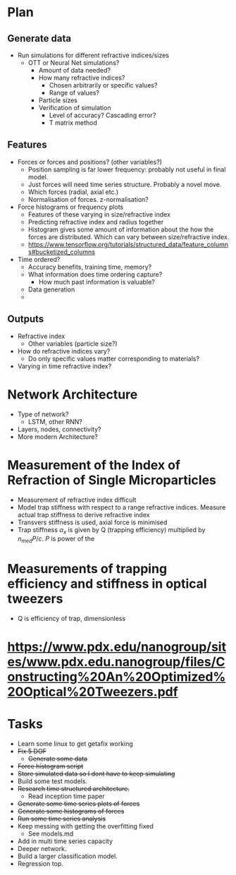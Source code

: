 # Plan 

## Generate data
- Run simulations for different refractive indices/sizes
    - OTT or Neural Net simulations?
      - Amount of data needed?
      - How many refractive indices?
        - Chosen arbitrarily or specific values?
        - Range of values?
      - Particle sizes
      - Verification of simulation
        - Level of accuracy? Cascading error?
        - T matrix method

## Features 
- Forces or forces and positions? (other variables?)
  - Position sampling is far lower frequency: probably not useful in final model.
  - Just forces will need time series structure.   Probably a novel move.
  - Which forces (radial, axial etc.)
  - Normalisation of forces. z-normalisation?
- Force histograms or frequency plots
  - Features of these varying in size/refractive index
  - Predicting refractive index and radius together 
  - Histogram gives some amount of information about the how the forces are distributed. Which can vary between size/refractive index.
  - https://www.tensorflow.org/tutorials/structured_data/feature_columns#bucketized_columns
- Time ordered?
  - Accuracy benefits, training time, memory?
  - What information does time ordering capture?
    - How much past information is valuable?
  - Data generation
  - 
## Outputs
- Refractive index
  - Other variables (particle size?)
- How do refractive indices vary?
  - Do only specific values matter corresponding to materials?
- Varying in time refractive index?


# Network Architecture 
- Type of network?
  - LSTM, other RNN?
- Layers, nodes, connectivity?
- More modern Architecture?


# Measurement of the Index of Refraction of Single Microparticles

- Measurement of refractive index difficult
- Model trap stiffness with respect to a range refractive indices. Measure actual trap stiffness to derive refractive index
- Transvers stiffness is used, axial force is minimised
- Trap stiffness $\alpha_x$ is given by Q (trapping efficiency) multiplied by $n_{med}P/c$. $P$ is power of the 
# Measurements of trapping efficiency and stiffness in optical tweezers

- Q is efficiency of trap, dimensionless

# https://www.pdx.edu/nanogroup/sites/www.pdx.edu.nanogroup/files/Constructing%20An%20Optimized%20Optical%20Tweezers.pdf

# Tasks
- Learn some linux to get getafix working
- <s>Fix 5 DOF </s>
  - <s>Generate some data</s>
- <s>Force histogram script</s>
- <s>Store simulated data so I dont have to keep simulating </s>
- Build some test models.
- <s> Research time structured architecture. </s>
  - Read inception time paper
- <s> Generate some time series plots of forces </s>
- <s> Generate some histograms of forces </s>
- <s> Run some time series analysis </s>
- Keep messing with getting the overfitting fixed
  - See models.md
- Add in multi time series capacity 
- Deeper network.
- Build a larger classification model.
- Regression top.


